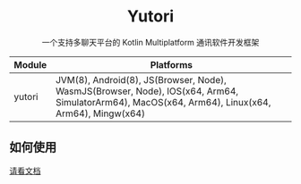 <div align="center">

# Yutori

一个支持多聊天平台的 Kotlin Multiplatform 通讯软件开发框架

| Module                 | Platforms                                                                                                                                       |
|------------------------|-------------------------------------------------------------------------------------------------------------------------------------------------|
| yutori                 | JVM(8), Android(8), JS(Browser, Node), WasmJS(Browser, Node), IOS(x64, Arm64, SimulatorArm64), MacOS(x64, Arm64), Linux(x64, Arm64), Mingw(x64) |

</div>

## 如何使用

[请看文档](https://nyayurin.github.io/Yutori-Docs/)